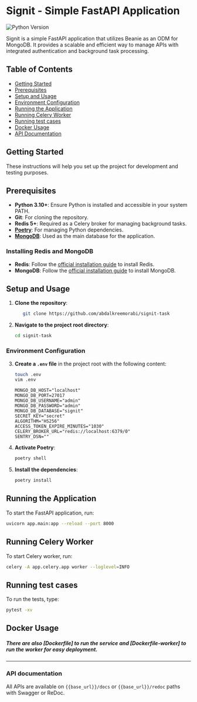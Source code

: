 # Signit - Simple FastAPI Application

![Python Version](https://img.shields.io/badge/python-3.10%2B-blue)

Signit is a simple FastAPI application that utilizes Beanie as an ODM for MongoDB. It provides a scalable and efficient way to manage APIs with integrated authentication and background task processing.

## Table of Contents

- [Getting Started](#getting-started)
- [Prerequisites](#prerequisites)
- [Setup and Usage](#setup-and-usage)
- [Environment Configuration](#environment-configuration)
- [Running the Application](#running-the-application)
- [Running Celery Worker](#running-celery-worker)
- [Running test cases](#running-test-cases)
- [Docker Usage](#docker-usage)
- [API Documentation](#api-documentation)

## Getting Started

These instructions will help you set up the project for development and testing purposes.

## Prerequisites

- **Python 3.10+**: Ensure Python is installed and accessible in your system PATH.
- **Git**: For cloning the repository.
- **Redis 5+**: Required as a Celery broker for managing background tasks.
- **[Poetry](https://python-poetry.org/)**: For managing Python dependencies.
- **[MongoDB](https://www.mongodb.com/docs/manual/introduction/)**: Used as the main database for the application.

### Installing Redis and MongoDB

- **Redis**: Follow the [official installation guide](https://redis.io/download) to install Redis.
- **MongoDB**: Follow the [official installation guide](https://www.mongodb.com/docs/manual/installation/) to install MongoDB.

## Setup and Usage

1. **Clone the repository**:

    ```bash
       git clone https://github.com/abdalkreemorabi/signit-task
    ```

2. **Navigate to the project root directory**:

    ```bash
    cd signit-task
    ```

### Environment Configuration

3. **Create a `.env` file** in the project root with the following content:

    ```bash
    touch .env
    vim .env
    ```

    ```env
    MONGO_DB_HOST="localhost"
    MONGO_DB_PORT=27017
    MONGO_DB_USERNAME="admin"
    MONGO_DB_PASSWORD="admin"
    MONGO_DB_DATABASE="signit"
    SECRET_KEY="secret"
    ALGORITHM="HS256"
    ACCESS_TOKEN_EXPIRE_MINUTES="1030"
    CELERY_BROKER_URL="redis://localhost:6379/0"
    SENTRY_DSN=""
    ```

4. **Activate Poetry**:

    ```bash
    poetry shell
    ```

5. **Install the dependencies**:

    ```bash
    poetry install
    ```

## Running the Application

To start the FastAPI application, run:

```bash
uvicorn app.main:app --reload --port 8000
```
## Running Celery Worker

To start Celery worker, run:

```bash
celery -A app.celery.app worker --loglevel=INFO
```

## Running test cases

To run the tests, type:

```bash
pytest -xv
```

## Docker Usage

<h5>There are also [Dockerfile]
to run the service and [Dockerfile-worker] to run the worker
for easy deployment.</h5>

---
### API documentation

All APIs are available on `{{base_url}}/docs` or
`{{base_url}}/redoc` paths with Swagger or ReDoc.
